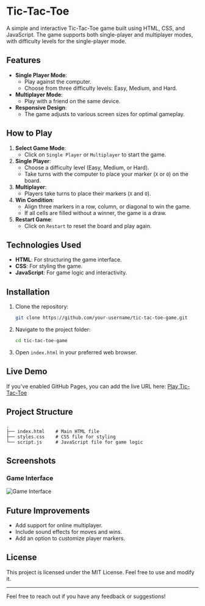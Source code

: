# Tic-Tac-Toe

A simple and interactive Tic-Tac-Toe game built using HTML, CSS, and JavaScript. The game supports both single-player and multiplayer modes, with difficulty levels for the single-player mode.

## Features

- **Single Player Mode**:
  - Play against the computer.
  - Choose from three difficulty levels: Easy, Medium, and Hard.
- **Multiplayer Mode**:
  - Play with a friend on the same device.
- **Responsive Design**:
  - The game adjusts to various screen sizes for optimal gameplay.

## How to Play

1. **Select Game Mode**:
   - Click on `Single Player` or `Multiplayer` to start the game.
2. **Single Player**:
   - Choose a difficulty level (Easy, Medium, or Hard).
   - Take turns with the computer to place your marker (`X` or `O`) on the board.
3. **Multiplayer**:
   - Players take turns to place their markers (`X` and `O`).
4. **Win Condition**:
   - Align three markers in a row, column, or diagonal to win the game.
   - If all cells are filled without a winner, the game is a draw.
5. **Restart Game**:
   - Click on `Restart` to reset the board and play again.

## Technologies Used

- **HTML**: For structuring the game interface.
- **CSS**: For styling the game.
- **JavaScript**: For game logic and interactivity.

## Installation

1. Clone the repository:
   ```bash
   git clone https://github.com/your-username/tic-tac-toe-game.git
   ```
2. Navigate to the project folder:
   ```bash
   cd tic-tac-toe-game
   ```
3. Open `index.html` in your preferred web browser.

## Live Demo

If you've enabled GitHub Pages, you can add the live URL here:
[Play Tic-Tac-Toe](https://shanakarajapakshe.github.io/tic-tac-toe-game/)

## Project Structure

```
.
├── index.html    # Main HTML file
├── styles.css    # CSS file for styling
└── script.js     # JavaScript file for game logic
```

## Screenshots

### Game Interface
![Game Interface](https://via.placeholder.com/600x400.png?text=Tic-Tac-Toe+Screenshot)

## Future Improvements

- Add support for online multiplayer.
- Include sound effects for moves and wins.
- Add an option to customize player markers.

## License

This project is licensed under the MIT License. Feel free to use and modify it.

---

Feel free to reach out if you have any feedback or suggestions!
